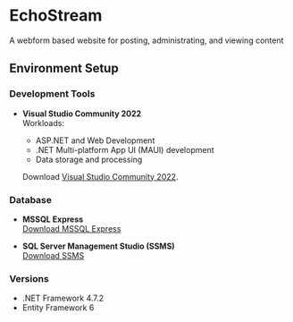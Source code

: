 # EchoStream
A webform based website for posting, administrating, and viewing content

## Environment Setup

### Development Tools
- **Visual Studio Community 2022**  
  Workloads:
  - ASP.NET and Web Development
  - .NET Multi-platform App UI (MAUI) development
  - Data storage and processing
  
  Download [Visual Studio Community 2022](https://visualstudio.microsoft.com/vs/community/).

### Database
- **MSSQL Express**  
  [Download MSSQL Express](https://www.microsoft.com/en-us/sql-server/sql-server-downloads)
  
- **SQL Server Management Studio (SSMS)**  
  [Download SSMS](https://learn.microsoft.com/en-us/sql/ssms)


### Versions
- .NET Framework 4.7.2
- Entity Framework 6
